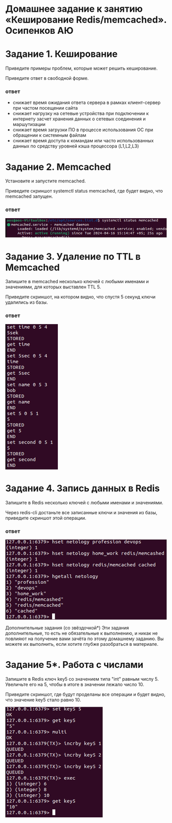 # Домашнее задание к занятию «Кеширование Redis/memcached». Осипенков АЮ

# Задание 1. Кеширование
Приведите примеры проблем, которые может решить кеширование.

Приведите ответ в свободной форме.

### ответ

* снижает время ожидания ответа сервера в рамках клиент-сервер при частом посещении сайта
* снижает нагрузку на сетевые устройства при подключении к интернету засчет хранения данных о сетевых соединения и маршутизации
* снижает время загрузки ПО в процессе использования ОС при обращении к системным файлам
* снижает время доступа к командам или часто использованных данных по средству уровней кэша процессора (L1,L2,L3)

# Задание 2. Memcached
Установите и запустите memcached.

Приведите скриншот systemctl status memcached, где будет видно, что memcached запущен.

### ответ

![alt text](https://raw.githubusercontent.com/Kovrei/sdb/main/02-Redis-memcached/img/memcashedstat.PNG)

# Задание 3. Удаление по TTL в Memcached
Запишите в memcached несколько ключей с любыми именами и значениями, для которых выставлен TTL 5.

Приведите скриншот, на котором видно, что спустя 5 секунд ключи удалились из базы.

### ответ

![alt text](https://raw.githubusercontent.com/Kovrei/sdb/main/02-Redis-memcached/img/memcashed5sec.PNG)

# Задание 4. Запись данных в Redis
Запишите в Redis несколько ключей с любыми именами и значениями.

Через redis-cli достаньте все записанные ключи и значения из базы, приведите скриншот этой операции.

### ответ

![alt text](https://raw.githubusercontent.com/Kovrei/sdb/main/02-Redis-memcached/img/redis%20hset.PNG)

Дополнительные задания (со звёздочкой*)
Эти задания дополнительные, то есть не обязательные к выполнению, и никак не повлияют на получение вами зачёта по этому домашнему заданию. Вы можете их выполнить, если хотите глубже разобраться в материале.

# Задание 5*. Работа с числами
Запишите в Redis ключ key5 со значением типа "int" равным числу 5. Увеличьте его на 5, чтобы в итоге в значении лежало число 10.

Приведите скриншот, где будут проделаны все операции и будет видно, что значение key5 стало равно 10.

![alt text](https://raw.githubusercontent.com/Kovrei/sdb/main/02-Redis-memcached/img/redis%20multi.PNG)
